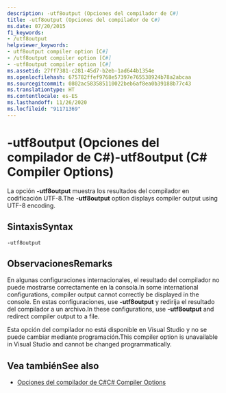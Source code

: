 ```yaml
---
description: -utf8output (Opciones del compilador de C#)
title: -utf8output (Opciones del compilador de C#)
ms.date: 07/20/2015
f1_keywords:
- /utf8output
helpviewer_keywords:
- utf8output compiler option [C#]
- /utf8output compiler option [C#]
- -utf8output compiler option [C#]
ms.assetid: 27ff7381-c281-45d7-b2eb-1ad644b1354e
ms.openlocfilehash: 675782ffef9768e57397e765538924b78a2abcaa
ms.sourcegitcommit: 0802ac583585110022beb6af8ea0b39188b77c43
ms.translationtype: HT
ms.contentlocale: es-ES
ms.lasthandoff: 11/26/2020
ms.locfileid: "91171369"
---
```

# <a name="-utf8output-c-compiler-options"></a><span data-ttu-id="d2976-103">-utf8output (Opciones del compilador de C#)</span><span class="sxs-lookup"><span data-stu-id="d2976-103">-utf8output (C# Compiler Options)</span></span>

<span data-ttu-id="d2976-104">La opción **-utf8output** muestra los resultados del compilador en codificación UTF-8.</span><span class="sxs-lookup"><span data-stu-id="d2976-104">The **-utf8output** option displays compiler output using UTF-8 encoding.</span></span>  
  
## <a name="syntax"></a><span data-ttu-id="d2976-105">Sintaxis</span><span class="sxs-lookup"><span data-stu-id="d2976-105">Syntax</span></span>  
  
```console  
-utf8output  
```  
  
## <a name="remarks"></a><span data-ttu-id="d2976-106">Observaciones</span><span class="sxs-lookup"><span data-stu-id="d2976-106">Remarks</span></span>  

 <span data-ttu-id="d2976-107">En algunas configuraciones internacionales, el resultado del compilador no puede mostrarse correctamente en la consola.</span><span class="sxs-lookup"><span data-stu-id="d2976-107">In some international configurations, compiler output cannot correctly be displayed in the console.</span></span> <span data-ttu-id="d2976-108">En estas configuraciones, use **-utf8output** y redirija el resultado del compilador a un archivo.</span><span class="sxs-lookup"><span data-stu-id="d2976-108">In these configurations, use **-utf8output** and redirect compiler output to a file.</span></span>  
  
 <span data-ttu-id="d2976-109">Esta opción del compilador no está disponible en Visual Studio y no se puede cambiar mediante programación.</span><span class="sxs-lookup"><span data-stu-id="d2976-109">This compiler option is unavailable in Visual Studio and cannot be changed programmatically.</span></span>  
  
## <a name="see-also"></a><span data-ttu-id="d2976-110">Vea también</span><span class="sxs-lookup"><span data-stu-id="d2976-110">See also</span></span>

- [<span data-ttu-id="d2976-111">Opciones del compilador de C#</span><span class="sxs-lookup"><span data-stu-id="d2976-111">C# Compiler Options</span></span>](./index.md)
